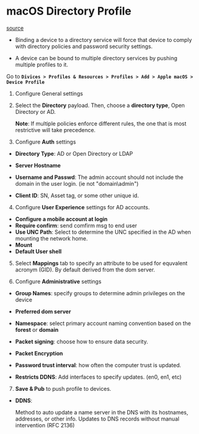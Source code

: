 # macOS Directory Profile

[source](https://my.air-watch.com/help/9.1/en/Content/Platform_Guides/macOS/T/MacProfileDirectory.htm?TocPath=PROFILES|macOS Device%20Profiles|_____15)

-   Binding a device to a directory service will force that device to comply with
    directory policies and password security settings. 

-   A device can be bound to multiple directory services by pushing multiple
    profiles to it. 

Go to **`Divices > Profiles & Resources > Profiles > Add > Apple macOS > Device
Profile`**

1.  Configure General settings 

2.  Select the **Directory** payload. Then, choose a **directory type**, Open
    Directory or AD.

    **Note**: If multiple policies enforce different rules, the one that is most
    restrictive will take precedence.

3.  Configure **Auth** settings

-   **Directory Type**: AD or Open Directory or LDAP

-   **Server Hostname**

-   **Username and Passwd**: The admin account should not include the domain in
    the user login. (ie not "domain\admin")

-   **Client ID**: SN, Asset tag, or some other unique id.

4.  Configure **User Experience** settings for AD accounts.

-   **Configure a mobile account at login**
-   **Require confirm**: send comfirm msg to end user
-   **Use UNC Path**: Select to determine the UNC specified in the AD when
    mounting the network home. 
-   **Mount**
-   **Default User shell**

5.  Select **Mappings** tab to specify an attribute to be used for equvalent
    acronym (GID). By default derived from the dom server. 

6.  Configure **Administrative** settings 

-   **Group Names**: specify groups to determine admin privileges on the device 

-   **Preferred dom server**

-   **Namespace**: select primary account naming convention based on the
    **forest** or **domain**

-   **Packet signing**: choose how to ensure data security.

-   **Packet Encryption**

-   **Password trust interval**: how often the computer trust is updated.

-   **Restricts DDNS**: Add interfaces to specify updates. (en0, en1, etc)

7.  **Save & Pub** to push profile to devices.

-   **DDNS**:

    Method to auto update a name server in the DNS with its hostnames,
    addresses, or other info. Updates to DNS records without manual intervention (RFC 2136)

